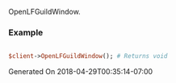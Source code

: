 OpenLFGuildWindow.
### Example

```perl

$client->OpenLFGuildWindow(); # Returns void
```


Generated On 2018-04-29T00:35:14-07:00